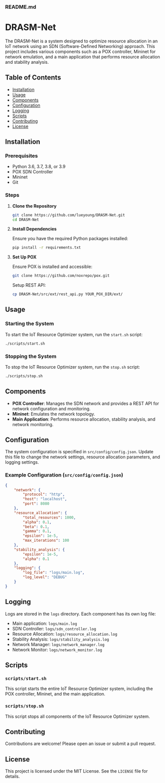 ### README.md

# DRASM-Net

The DRASM-Net is a system designed to optimize resource allocation in an IoT network using an SDN (Software-Defined Networking) approach. This project includes various components such as a POX controller, Mininet for network emulation, and a main application that performs resource allocation and stability analysis.

## Table of Contents
- [Installation](#installation)
- [Usage](#usage)
- [Components](#components)
- [Configuration](#configuration)
- [Logging](#logging)
- [Scripts](#scripts)
- [Contributing](#contributing)
- [License](#license)

## Installation

### Prerequisites

- Python 3.6, 3.7, 3.8, or 3.9
- POX SDN Controller
- Mininet
- Git

### Steps

1. **Clone the Repository**

   ```sh
   git clone https://github.com/lueyoung/DRASM-Net.git
   cd DRASM-Net
   ```

2. **Install Dependencies**

   Ensure you have the required Python packages installed:

   ```sh
   pip install -r requirements.txt
   ```

3. **Set Up POX**

   Ensure POX is installed and accessible:

   ```sh
   git clone https://github.com/noxrepo/pox.git
   ```

   Setup REST API:

   ```sh
   cp DRASM-Net/src/ext/rest_api.py YOUR_POX_DIR/ext/
   ```

## Usage

### Starting the System

To start the IoT Resource Optimizer system, run the `start.sh` script:

```sh
./scripts/start.sh
```

### Stopping the System

To stop the IoT Resource Optimizer system, run the `stop.sh` script:

```sh
./scripts/stop.sh
```

## Components

- **POX Controller**: Manages the SDN network and provides a REST API for network configuration and monitoring.
- **Mininet**: Emulates the network topology.
- **Main Application**: Performs resource allocation, stability analysis, and network monitoring.

## Configuration

The system configuration is specified in `src/config/config.json`. Update this file to change the network settings, resource allocation parameters, and logging settings.

### Example Configuration (`src/config/config.json`)

```json
{
    "network": {
        "protocol": "http",
        "host": "localhost",
        "port": 8080
    },
    "resource_allocation": {
        "total_resources": 1000,
        "alpha": 0.1,
        "beta": 0.1,
        "gamma": 0.1,
        "epsilon": 1e-5,
        "max_iterations": 100
    },
    "stability_analysis": {
        "epsilon": 1e-5,
        "alpha": 0.1
    },
    "logging": {
        "log_file": "logs/main.log",
        "log_level": "DEBUG"
    }
}
```

## Logging

Logs are stored in the `logs` directory. Each component has its own log file:

- Main application: `logs/main.log`
- SDN Controller: `logs/sdn_controller.log`
- Resource Allocation: `logs/resource_allocation.log`
- Stability Analysis: `logs/stability_analysis.log`
- Network Manager: `logs/network_manager.log`
- Network Monitor: `logs/network_monitor.log`

## Scripts

### `scripts/start.sh`

This script starts the entire IoT Resource Optimizer system, including the POX controller, Mininet, and the main application.

### `scripts/stop.sh`

This script stops all components of the IoT Resource Optimizer system.

## Contributing

Contributions are welcome! Please open an issue or submit a pull request.

## License

This project is licensed under the MIT License. See the `LICENSE` file for details.
